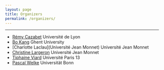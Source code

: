 ```yaml
---
layout: page
title: Organizers
permalink: /organizers/
---
```

---
- [R&#233;my Cazabet](http://cazabetremy.fr) Universit&#233; de Lyon
- [Bo Kang](http://bokang.io) Ghent University
- [Charlotte Laclau](Université Jean Monnet) Universit&#233; Jean Monnet
- [Christine Largeron](https://perso.univ-st-etienne.fr/largeron/) Universit&#233; Jean Monnet
- [Tiphaine Viard](https://tiphaineviard.com) Universit&#233; Paris 13
- [Pascal Welke](https://mlai.cs.uni-bonn.de/people/pascal-welke) Universit&auml;t Bonn
